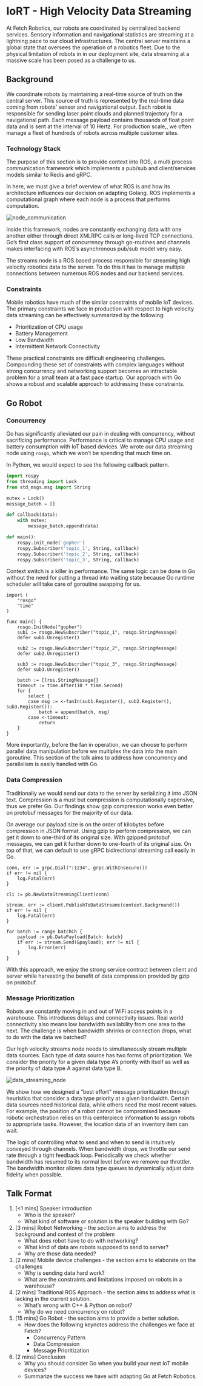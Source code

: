# IoRT - High Velocity Data Streaming

At Fetch Robotics, our robots are coordinated by centralized backend services. Sensory information
and navigational statistics are streaming at a lightning pace to our cloud infrastructures. The
central server maintains a global state that oversees the operation of a robotics fleet. Due to the
physical limitation of robots in in our deployment site, data streaming at a massive scale has been
posed as a challenge to us.  

## Background

We coordinate robots by maintaining a real-time source of truth on the central server. This source
of truth is represented by the real-time data coming from robots’ sensor and navigational output.
Each robot is responsible for sending laser point clouds and planned trajectory for a navigational
path. Each message payload contains thousands of float point data and is sent at the interval of 10
Hertz. For production scale,, we often manage a fleet of hundreds of robots across multiple customer
sites.

### Technology Stack

The purpose of this section is to provide context into ROS, a multi process communication
framework which implements a pub/sub and client/services models similar to Redis and gRPC.

In here, we must give a brief overview of what ROS is and how its architecture influences our
decision on adapting Golang. ROS implements a computational graph where each node is a process that
performs computation.

![node_communication](https://raw.githubusercontent.com/calvinfeng/gophercon2019/master/node_communication.png)

Inside this framework, nodes are constantly exchanging data with one another either through direct
XMLRPC calls or long-lived TCP connections. Go’s first class support of concurrency through
go-routines and channels makes interfacing with ROS’s asynchronous pub/sub model very easy.

The streams node is a ROS based process responsible for streaming high velocity robotics data to the
server. To do this it has to manage multiple connections between numerous ROS nodes and our backend
services.  

### Constraints

Mobile robotics have much of the similar constraints of mobile IoT devices. The primary constraints
we face in production with respect to high velocity data streaming can be effectively summarized by
the following:

- Prioritization of CPU usage
- Battery Management
- Low Bandwidth
- Intermittent Network Connectivity

These practical constraints are difficult engineering challenges. Compounding these set of
constraints with complex languages without strong concurrency and networking support becomes an
intractable problem for a small team at a fast pace startup. Our approach with Go shows a robust and
scalable approach to addressing these constraints.

## Go Robot

### Concurrency

Go has significantly alleviated our pain in dealing with concurrency, without sacrificing performance.
Performance is critical to manage CPU usage and battery consumption with IoT based devices. We wrote
our data streaming node using `rosgo`, which we won’t be spending that much time on.

In Python, we would expect to see the following callback pattern.

```python
import rospy
from threading import Lock
from std_msgs.msg import String

mutex = Lock()
message_batch = []

def callback(data):
    with mutex:
        message_batch.append(data)

def main():
    rospy.init_node('gopher')
    rospy.Subscriber('topic_1', String, callback)
    rospy.Subscriber('topic_2', String, callback)
    rospy.Subscriber('topic_3', String, callback)
```

Context switch is a killer in performance. The same logic can be done in Go without the need for
putting a thread into waiting state because Go runtime scheduler will take care of goroutine swapping
for us.

```golang
import (
    "rosgo"
    "time"
)

func main() {
    rosgo.InitNode("gopher")
    sub1 := rosgo.NewSubscriber("topic_1", rosgo.StringMessage)
    defer sub1.Unregister()

    sub2 := rosgo.NewSubscriber("topic_2", rosgo.StringMessage)
    defer sub2.Unregister()

    sub3 := rosgo.NewSubscriber("topic_3", rosgo.StringMessage)
    defer sub3.Unregister()

    batch := []ros.StringMessage{}
    timeout := time.After(10 * time.Second)
    for {
        select {
        case msg := <-fanIn(sub1.Register(), sub2.Register(), sub3.Register()):
            batch = append(batch, msg)
        case <-timeout:
            return
    }
}
```

More importantly, before the fan in operation, we can choose to perform parallel data manipulation
before we multiplex the data into the main goroutine. This section of the talk aims to address how
concurrency and parallelism is easily handled with Go.

### Data Compression

Traditionally we would send our data to the server by serializing it into JSON text. Compression is
a must but compression is computationally expensive, thus we prefer Go. Our findings show gzip
compression works even better on protobuf messages for the majority of our data.

On average our payload size is on the order of kilobytes before compression in JSON format. Using
gzip to perform compression, we can get it down to one-third of its original size. With gzipped
protobuf messages, we can get it further down to one-fourth of its original size. On top of that, we
can default to use gRPC bidirectional streaming call easily in Go.


```golang
conn, err := grpc.Dial(":1234", grpc.WithInsecure())
if err != nil {
    log.Fatal(err)
}

cli := pb.NewDataStreamingClient(conn)

stream, err := client.PublishToDataStreams(context.Background())
if err != nil {
    log.Fatal(err)
}

for batch := range batchCh {
    payload := pb.DataPayload{Batch: batch}
    if err := stream.Send(&payload); err != nil {
        log.Error(err)
    }
}
```

With this approach, we enjoy the strong service contract between client and server while harvesting
the benefit of data compression provided by gzip on protobuf.

### Message Prioritization

Robots are constantly moving in and out of WiFi access points in a warehouse. This introduces delays
and connectivity issues. Real world connectivity also means low bandwidth availability from one area
to the next. The challenge is when bandwidth shrinks or connection drops, what to do with the data
we batched?

Our high velocity streams node needs to simultaneously stream multiple data sources. Each type of
data source has two forms of prioritization. We consider the priority for a given data type A’s
priority with itself as well as the priority of data type A against data type B.

![data_streaming_node](https://raw.githubusercontent.com/calvinfeng/gophercon2019/master/data_streaming_node.png)

We show how we designed a “best effort” message prioritization through heuristics that consider a
data type priority at a given bandwidth. Certain data sources need historical data, while others
need the most recent values.  For example, the position of a robot cannot be compromised because
robotic orchestration relies on this centerpiece information to assign robots to appropriate tasks.
However, the location data of an inventory item can wait.

The logic of controlling what to send and when to send is intuitively conveyed through channels.
When bandwidth drops, we throttle our send rate through a tight feedback loop. Periodically we
check whether bandwidth has resumed to its normal level before we remove our throttler. The
bandwidth monitor allows data type queues to dynamically adjust data fidelity when possible.

## Talk Format

1. [<1 mins] Speaker introduction
    - Who is the speaker?
    - What kind of software or solution is the speaker building with Go?
2. [3 mins] Robot Networking - the section aims to address the background and context of the problem
    - What does robot have to do with networking?
    - What kind of data are robots supposed to send to server?
    - Why are those data needed?
3. [2 mins] Mobile device challenges - the section aims to elaborate on the challenges
    - Why is sending data hard work?
    - What are the constraints and limitations imposed on robots in a warehouse?
4. [2 mins] Traditional ROS Approach - the section aims to address what is lacking in the current solution.
    - What’s wrong with C++ & Python on robot?
    - Why do we need concurrency on robot?
5. [15 mins] Go Robot - the section aims to provide a better solution.
    - How does the following keynotes address the challenges we face at Fetch?
        - Concurrency Pattern
        - Data Compression
        - Message Prioritization
6. [2 mins] Conclusion
    - Why you should consider Go when you build your next IoT mobile devices?
    - Summarize the success we have with adapting Go at Fetch Robotics.
